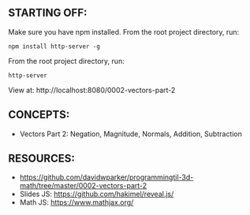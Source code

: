 ## STARTING OFF:

Make sure you have npm installed.
From the root project directory, run:
```
npm install http-server -g
```

From the root project directory, run:
```
http-server
```

View at: http://localhost:8080/0002-vectors-part-2

## CONCEPTS:

* Vectors Part 2: Negation, Magnitude, Normals, Addition, Subtraction

## RESOURCES:

* https://github.com/davidwparker/programmingtil-3d-math/tree/master/0002-vectors-part-2
* Slides JS: https://github.com/hakimel/reveal.js/
* Math JS: https://www.mathjax.org/
